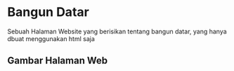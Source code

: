 <h1>Bangun Datar</h1>
<p>
  Sebuah Halaman Website yang berisikan tentang bangun datar, yang hanya dbuat menggunakan html saja
</p>
<h2>Gambar Halaman Web</h2>

